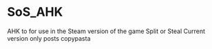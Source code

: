 # SoS_AHK
AHK to for use in the Steam version of the game Split or Steal
Current version only posts copypasta 

